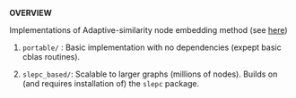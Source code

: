 __OVERVIEW__

Implementations of Adaptive-similarity node embedding method  (see [here](https://arxiv.org/pdf/1811.10797.pdf)) 

1) ``portable/`` : Basic implementation with no dependencies (expept basic cblas routines). 

2) ``slepc_based/``: Scalable to larger graphs (millions of nodes). Builds on (and requires installation of) the ``slepc`` package.